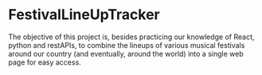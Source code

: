 # FestivalLineUpTracker

 The objective of this project is, besides practicing our knowledge of React, python and restAPIs, to combine the lineups of various musical festivals around our country (and eventually, around the world) into a single web page for easy access.
